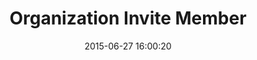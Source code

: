 ---
layout: post
title:  "Organization Invite Member"
date:   2015-06-27 16:00:20
categories: GitHub
tags: invite permissions alert
screenshot: github-user-admin-5.jpg
alt-screenshots: 
- github-user-admin-5-step2.jpg 
- github-user-admin-5-alert.jpg
---